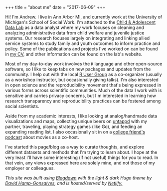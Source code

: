 +++
title = "about me"
date = "2017-06-09"
+++

Hi! I'm Andrew. I live in Ann Arbor MI, and currently work at the University of Michigan's School of Social Work. I'm attached to the [Child & Adolescent Data Lab](https://ssw-datalab.org) as a data analyst where my work focuses on cleaning and analyzing administrative data from child welfare and juvenile justice systems. Our research focuses largely on integrating and linking allied service systems to study family and youth outcomes to inform practice and policy. Some of the publications and projects I've worked on can be found in [my CV](https://www.github.com/mooreaw/cv/), and other information can be found on the lab's website.

Most of my day-to-day work involves the `R` language and other open-source software, so I like to keep tabs on new packages and updates from the community. I help out with the local [R User Group](https://annarborrusergroup.github.io/) as a co-organizer (usually as a workshop instructor, but occasionally giving talks). I'm also interested in open science and the reproducibility movement that's being expressed in various forms across scientific communities. Much of the data I work with is sensitive and carries privacy concerns, but I'm interested in learning how research transparency and reproducibility practices can be fostered among social scientists.

Aside from my academic interests, I like looking at analog/handmade data visualizations and maps, collecting unique beers on [untappd](https://untappd.com/user/B33rz4y33rz) with my partner, traveling, playing strategy games (like Go), and feeding an expanding reading list. I also occasionally sit in on a [college friend's podcast](https://www.petty-cache.com/podcast-talking-screens/) about movies as a co-host.

I've started this page/blog as a way to curate thoughts, and explore different datasets and methods that I'm trying to learn about. I hope at the very least I'll have some interesting (if not useful) things for you to read. In that vein, any views expressed here are solely mine, and not those of my employer or colleagues.

*This site was built using [Blogdown](https://github.com/rstudio/blogdown) with the light & dark Hugo theme by [David Hamp-Gonsalves](https://github.com/davidhampgonsalves), and is hosted/served by [Netlify.](www.netlify.com)*
